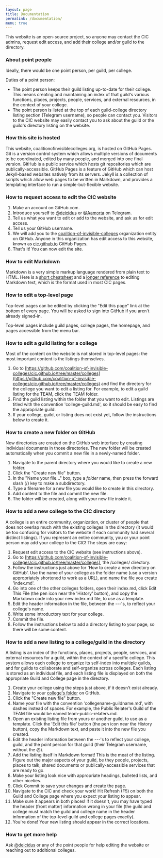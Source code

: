 ```yaml
---
layout: page
title: Documentation
permalink: /documentation/
menu: true
---
```

This website is an open-source project, so anyone may contact the CIC admins, request edit access, and add their college and/or guild to the directory.

### About point people

Ideally, there would be one point person, per guild, per college.

Duties of a point person:

* The point person keeps their guild listing up-to-date for their college. This means creating and maintaining an index of that guild's various functions, places, projects, people, services, and external resources, in the context of your college.
* The point person is listed at the top of each guild-college directory listing section (Telegram username), so people can contact you. Visitors to the CIC website may easily contact you to ask about the guild or the guild's directory listing on the website.

### How this site is hosted

This website, coalitionofinvisiblecolleges.org, is hosted on GitHub Pages. Git is a version control system which allows multiple versions of documents to be coordinated, edited by many people, and merged into one final version. GitHub is a public service which hosts git repositories which are publically-accessible. GitHub Pages is a feature of GitHub which can host Jekyll-based websites natively from its servers. Jekyll is a collection of scripts which allow web pages to be written in Markdown, and provides a templating interface to run a simple-but-flexible website.

### How to request access to edit the CIC website

1. Make an account on GitHub.com.
2. Introduce yourself to [@deicidus](http://telegram.me/deicidus) or [@Aamorta](http://telegram.me/Aamorta) on Telegram.
3. Tell us what you want to edit or add to the website, and ask us for edit access.
4. Tell us your GitHub username.
5. We will add you to the [coalition-of-invisible-colleges](https://github.com/coalition-of-invisible-colleges) organization entity on GitHub. Anyone in this organization has edit access to this website, known as [cic.github.io](https://github.com/coalition-of-invisible-colleges/cic.github.io) GitHub Pages.
6. That's it! You can now edit the site.

### How to edit Markdown

Markdown is a very simple markup language rendered from plain text to HTML. Here is a [short cheatsheet](http://commonmark.org/help/) and a [longer reference](https://github.com/adam-p/markdown-here/wiki/Markdown-Cheatsheet) to editing Markdown text, which is the format used in most CIC pages.

### How to edit a top-level page

Top-level pages can be edited by clicking the "Edit this page" link at the bottom of every page. You will be asked to sign into GitHub if you aren't already signed-in.

Top-level pages include guild pages, college pages, the homepage, and pages accessible from the menu bar.

### How to edit a guild listing for a college

Most of the content on the website is not stored in top-level pages: the most important content is the listings themselves.

1. Go to [https://github.com/coalition-of-invisible-colleges/cic.github.io/tree/master/colleges](https://github.com/coalition-of-invisible-colleges/cic.github.io/tree/master/colleges) and find the directory for the college you want to edit a listing for. For example, to edit a guild listing for the TEAM, click the TEAM folder.
2. Find the guild listing within the folder that you want to edit. Listings are titled with the convention 'college-guild.md', so it should be easy to find the appropriate guild.
3. If your college, guild, or listing does not exist yet, follow the instructions below to create it.

### How to create a new folder on GitHub

New directories are created on the GitHub web interface by creating individual documents in those directories. The new folder will be created automatically when you commit a new file in a newly-named folder.

1. Navigate to the parent directory where you would like to create a new folder.
2. Click the "Create new file" button.
3. In the "Name your file..." box, type a *folder* name, then press the forward slash (/) key to make a subdirectory.
4. Type a filename for a new file you would like to create in this directory.
5. Add content to the file and commit the new file.
6. The folder will be created, along with your new file inside it.

### How to add a new college to the CIC directory

A college is an entire community, organization, or cluster of people that does not overlap much with the existing colleges in the directory (it would be too confusing for visitors to the website if each community had several distinct listings). If you represent an entire community, you or your point person may add your college to the CIC! The steps are easy:

1. Request edit access to the CIC website (see instructions above).
2. Go to [https://github.com/coalition-of-invisible-colleges/cic.github.io/tree/master/colleges], the /colleges/ directory.
3. Follow the instructions just above for 'How to create a new directory on GitHub'. Use the name of your college as the folder name (use a version appropriately shortened to work as a URL), and name the file you create 'index.md'.
4. Go into one of the other colleges folders, open their index.md, click Edit This File (the pen icon near the 'History' button), and copy the Markdown code into your new index.md file, to use as a template.
5. Edit the header information in the file, between the ---'s, to reflect your college's name.
6. Write some introductory text for your college.
7. Commit the file.
8. Follow the instructions below to add a directory listing to your page, so there will be some content.

### How to add a new listing to a college/guild in the directory

A listing is an index of the functions, places, projects, people, services, and external resources for a guild, within the context of a specific college. This system allows each college to organize its self-index into multiple guilds, and for guilds to collaborate and self-organize across colleges. Each listing is stored as an individual file, and each listing file is displayed on both the appropriate Guild and College page in the directory.

1. Create your college using the steps just above, if it doesn't exist already.
2. Navigate to your [college's folder](https://github.com/coalition-of-invisible-colleges/cic.github.io/tree/master/colleges) on GitHub.
3. Click the "Create new file" button.
4. Name your file with the convention 'collegename-guildname.md', with dashes instead of spaces. For example, the Public Relater's Guild of the TEAM file would be named team-public-relaters.md.
5. Open an existing listing file from yours or another guild, to use as a template. Click the 'Edit this file' button (the pen icon near the History button), copy the Markdown text, and paste it into the new file you created.
6. Edit the header information between the ---'s to reflect your college, guild, and the point person for that guild (their Telegram username, without the @).
7. Add the listing itself in Markdown format! This is the meat of the listing. Figure out the major aspects of your guild, be they people, projects, places to talk, shared documents or publically-accessible services that are ready to go.
8. Make your listing look nice with appropriate headings, bulleted lists, and other niceties.
9. Click Commit to save your changes and create the page.
10. Navigate to the CIC and check your work! Hit Refresh (F5) on both the Guild and College page where you expect your listing to appear.
11. Make sure it appears in both places! If it doesn't, you may have typed the header (front matter) information wrong in your file (the guild and college must match the guild and college name in the header information of the top-level guild and college pages exactly).
12. You're done! Your new listing should appear in the correct locations.

### How to get more help

Ask [@deicidus](http://telegram.me/deicidus) or any of the point people for help editing the website or reaching out to additional colleges.
